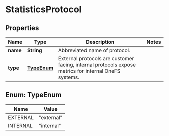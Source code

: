 
# StatisticsProtocol

## Properties
Name | Type | Description | Notes
------------ | ------------- | ------------- | -------------
**name** | **String** | Abbreviated name of protocol. | 
**type** | [**TypeEnum**](#TypeEnum) | External protocols are customer facing, internal protocols expose metrics for internal OneFS systems. | 


<a name="TypeEnum"></a>
## Enum: TypeEnum
Name | Value
---- | -----
EXTERNAL | &quot;external&quot;
INTERNAL | &quot;internal&quot;



